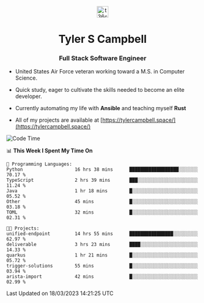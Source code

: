 <p align="center">
<a href="https://www.linkedin.com/in/t36campbell" target="blank"><img align="center" src="https://ik.imagekit.io/t36campbell/Portfolio/linkedin.png.original_m8bbGgPh6.png" alt="t36campbell" height="30" width="30" /></a>
</p>
<h1 align="center">Tyler S Campbell</h1>
<h3 align="center">Full Stack Software Engineer</h3>

* United States Air Force veteran working toward a M.S. in Computer Science.

* Quick study, eager to cultivate the skills needed to become an elite developer.

* Currently automating my life with **Ansible** and teaching myself **Rust**

* All of my projects are available at [https://tylercampbell.space/](https://tylercampbell.space/)

<!--START_SECTION:waka-->
![Code Time](http://img.shields.io/badge/Code%20Time-2%2C284%20hrs%2046%20mins-blue)

📊 **This Week I Spent My Time On** 

```text
💬 Programming Languages: 
Python                   16 hrs 38 mins      ██████████████████░░░░░░░   70.17 % 
TypeScript               2 hrs 39 mins       ███░░░░░░░░░░░░░░░░░░░░░░   11.24 % 
Java                     1 hr 18 mins        █░░░░░░░░░░░░░░░░░░░░░░░░   05.52 % 
Other                    45 mins             █░░░░░░░░░░░░░░░░░░░░░░░░   03.18 % 
TOML                     32 mins             █░░░░░░░░░░░░░░░░░░░░░░░░   02.31 % 

🐱‍💻 Projects: 
unified-endpoint         14 hrs 55 mins      ████████████████░░░░░░░░░   62.97 % 
deliverable              3 hrs 23 mins       ████░░░░░░░░░░░░░░░░░░░░░   14.33 % 
quarkus                  1 hr 21 mins        █░░░░░░░░░░░░░░░░░░░░░░░░   05.72 % 
trigger-solutions        55 mins             █░░░░░░░░░░░░░░░░░░░░░░░░   03.94 % 
arista-import            42 mins             █░░░░░░░░░░░░░░░░░░░░░░░░   02.99 % 
```


 Last Updated on 18/03/2023 14:21:25 UTC
<!--END_SECTION:waka-->
